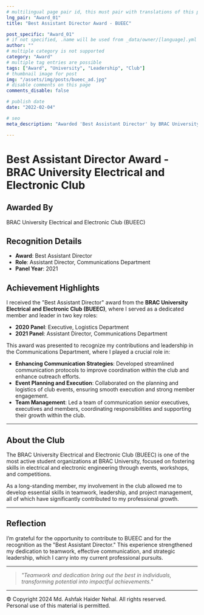 ```yaml
---
# multilingual page pair id, this must pair with translations of this page. (This name must be unique)
lng_pair: "Award_01"
title: "Best Assistant Director Award - BUEEC"

post_specific: "Award_01"
# if not specified, .name will be used from _data/owner/[language].yml
author: ""
# multiple category is not supported
category: "Award"
# multiple tag entries are possible
tags: ["Award", "University", "Leadership", "Club"]
# thumbnail image for post
img: "/assets/img/posts/bueec_ad.jpg"
# disable comments on this page
comments_disable: false

# publish date
date: "2022-02-04"

# seo
meta_description: "Awarded 'Best Assistant Director' by BRAC University Electrical and Electronic Club for outstanding contributions and leadership in the Communications department."

---
```


# Best Assistant Director Award - BRAC University Electrical and Electronic Club

## Awarded By
BRAC University Electrical and Electronic Club (BUEEC)

## Recognition Details
- **Award**: Best Assistant Director
- **Role**: Assistant Director, Communications Department
- **Panel Year**: 2021

## Achievement Highlights
I received the "Best Assistant Director" award from the **BRAC University Electrical and Electronic Club (BUEEC)**, where I served as a dedicated member and leader in two key roles:

- **2020 Panel**: Executive, Logistics Department
- **2021 Panel**: Assistant Director, Communications Department

This award was presented to recognize my contributions and leadership in the Communications Department, where I played a crucial role in:
- **Enhancing Communication Strategies**: Developed streamlined communication protocols to improve coordination within the club and enhance outreach efforts.
- **Event Planning and Execution**: Collaborated on the planning and logistics of club events, ensuring smooth execution and strong member engagement.
- **Team Management**: Led a team of communication senior executives, executives and members, coordinating responsibilities and supporting their growth within the club.

---

## About the Club
The BRAC University Electrical and Electronic Club (BUEEC) is one of the most active student organizations at BRAC University, focused on fostering skills in electrical and electronic engineering through events, workshops, and competitions.

As a long-standing member, my involvement in the club allowed me to develop essential skills in teamwork, leadership, and project management, all of which have significantly contributed to my professional growth.

---

## Reflection
I’m grateful for the opportunity to contribute to BUEEC and for the recognition as the "Best Assistant Director." This experience strengthened my dedication to teamwork, effective communication, and strategic leadership, which I carry into my current professional pursuits.

---

> *"Teamwork and dedication bring out the best in individuals, transforming potential into impactful achievements."*

---

© Copyright 2024 Md. Ashfak Haider Nehal. All rights reserved.  
Personal use of this material is permitted.
